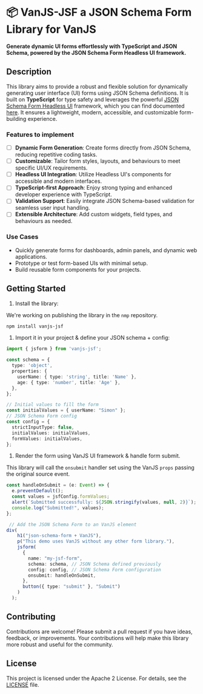 # 📦 VanJS-JSF a JSON Schema Form Library for VanJS

**Generate dynamic UI forms effortlessly with TypeScript and JSON Schema, powered by the JSON Schema Form Headless UI framework.**

## Description

This library aims to provide a robust and flexible solution for dynamically generating user interface (UI) forms using JSON Schema definitions. It is built on **TypeScript** for type safety and leverages the powerful [JSON Schema Form Headless UI](https://github.com/remoteoss/json-schema-form) framework, which you can find documented [here](https://json-schema-form.vercel.app). It ensures a lightweight, modern, accessible, and customizable form-building experience.

### Features to implement

- [ ] **Dynamic Form Generation**: Create forms directly from JSON Schema, reducing repetitive coding tasks.
- [ ] **Customizable**: Tailor form styles, layouts, and behaviours to meet specific UI/UX requirements.
- [ ] **Headless UI Integration**: Utilize Headless UI's components for accessible and modern interfaces.
- [ ] **TypeScript-first Approach**: Enjoy strong typing and enhanced developer experience with TypeScript.
- [ ] **Validation Support**: Easily integrate JSON Schema-based validation for seamless user input handling.
- [ ] **Extensible Architecture**: Add custom widgets, field types, and behaviours as needed.

### Use Cases

- Quickly generate forms for dashboards, admin panels, and dynamic web applications.
- Prototype or test form-based UIs with minimal setup.
- Build reusable form components for your projects.

## Getting Started

1. Install the library:

We're working on publishing the library in the `nmp` repository.

  ```bash
  npm install vanjs-jsf
  ```

1. Import it in your project & define your JSON schema + config:

  ```typescript
  import { jsform } from 'vanjs-jsf';

  const schema = {
    type: 'object',
    properties: {
      userName: { type: 'string', title: 'Name' },
      age: { type: 'number', title: 'Age' },
    },
  };

  // Initial values to fill the form
  const initialValues = { userName: "Simon" };
  // JSON Schema Form config
  const config = {
    strictInputType: false,
    initialValues: initialValues,
    formValues: initialValues,
  };
   ```

1. Render the form using VanJS UI framework & handle form submit.

  This library will call the `onsubmit` handler set using the VanJS `props` passing the original source event.

  ```typescript
  const handleOnSubmit = (e: Event) => {
    e.preventDefault();
    const values = jsfConfig.formValues;
    alert(`Submitted successfully: ${JSON.stringify(values, null, 2)}`);
    console.log("Submitted!", values);
  };

   // Add the JSON Schema Form to an VanJS element 
  div(
      h1("json-schema-form + VanJS"),
      p("This demo uses VanJS without any other form library."),
      jsform(
        {
          name: "my-jsf-form",
          schema: schema, // JSON Schema defined previously
          config: config, // JSON Schema Form configuration
          onsubmit: handleOnSubmit,
        },
        button({ type: "submit" }, "Submit")
      )
    );

  ```

## Contributing

Contributions are welcome! Please submit a pull request if you have ideas, feedback, or improvements. Your contributions will help make this library more robust and useful for the community.

## License

This project is licensed under the Apache 2 License. For details, see the [LICENSE](./LICENSE) file.
